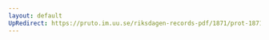 ```yaml
---
layout: default
UpRedirect: https://pruto.im.uu.se/riksdagen-records-pdf/1871/prot-1871--fk--505/prot-1871--fk--505_050.pdf
---
```

